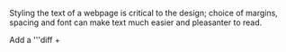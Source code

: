 Styling the text of a webpage is critical to the design; choice of margins, spacing and font can make text much easier and pleasanter to read.

Add a '''diff +<style>''' element to this page, and set the following properties inside it:

The paragraph text should be 680 pixels wide;
The paragraph text and heading should have 30 pixels bottom margins and 40 pixels left margins;
The heading should also have a 30 pixel top margin;
The paragraph line height should be 1.8 times the height of the text;
The paragraph font size should be 18 pixels, and the heading should be twice that;
The heading should use the font family **Verdana, Geneva, sans-serif**
Paragraphs should use the font family **Georgia, Times, serif**
  The span should use the font family <font color="green">'Courier New'</font>, monospace
<span style="color: green"> Some green text </span>
